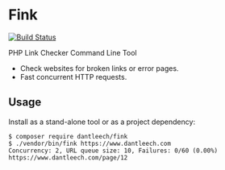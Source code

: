 Fink
====

[![Build Status](https://travis-ci.org/dantleech/fink.svg?branch=master)](https://travis-ci.org/dantleech/fink)

PHP Link Checker Command Line Tool

- Check websites for broken links or error pages.
- Fast concurrent HTTP requests.

Usage
-----

Install as a stand-alone tool or as a project dependency:

```
$ composer require dantleech/fink
$ ./vendor/bin/fink https://www.dantleech.com
Concurrency: 2, URL queue size: 10, Failures: 0/60 (0.00%)
https://www.dantleech.com/page/12
```

